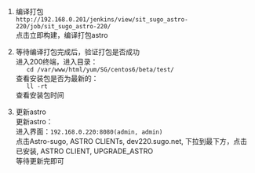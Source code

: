1. 编译打包  
  ```http://192.168.0.201/jenkins/view/sit_sugo_astro-220/job/sit_sugo_astro-220/```  
  点击立即构建，编译打包astro

2. 等待编译打包完成后，验证打包是否成功  
  进入200终端，进入目录：  
```    cd /var/www/html/yum/SG/centos6/beta/test/  ```  
  查看安装包是否为最新的：  
```    ll -rt  ```  
  查看安装包时间  

3. 更新astro  
  更新astro：  
    进入界面：```192.168.0.220:8080(admin, admin)  ```  
	点击Astro-sugo, ASTRO CLIENTs, dev220.sugo.net, 下拉到最下方，点击已安装, ASTRO CLIENT, UPGRADE_ASTRO  
	等待更新完即可
	